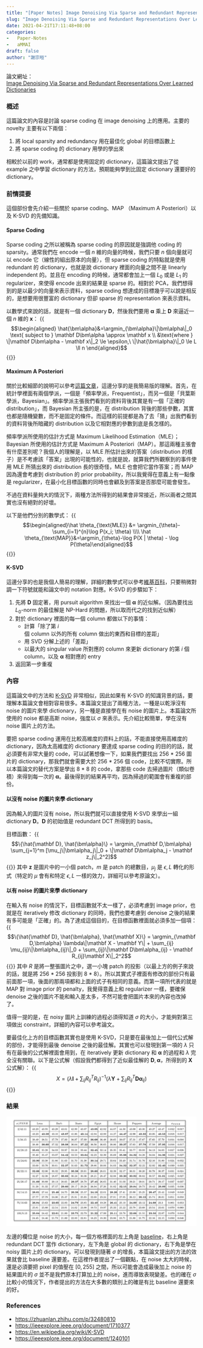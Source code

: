 ```yaml
---
title: "[Paper Notes] Image Denoising Via Sparse and Redundant Representations Over Learned Dictionaries"
slug: "Image Denoising Via Sparse and Redundant Representations Over Learned Dictionaries"
date: 2021-04-21T17:11:48+08:00
categories:
-   Paper-Notes
-   aMMAI
draft: false
author: "謝宗晅"
---
```


論文網址：\
[Image Denoising Via Sparse and Redundant Representations Over Learned Dictionaries](https://ieeexplore.ieee.org/document/4011956)

### 概述

這篇論文的內容是討論 sparse coding 在 image denoising 上的應用。主要的 novelty 主要有以下兩個：
1. 將 local sparsity and redundancy 用在最佳化 global 的目標函數上
2. 將 sparse coding 的 dictionary 用學的學出來

相較於以前的 work，通常都是使用固定的 dictionary，這篇論文提出了從 example 之中學習 dictionary 的方法，預期能夠學到比固定 dictionary 還要好的 dictionary。

### 前情提要

這個部份會先介紹一些關於 sparse coding、MAP （Maximum A Posteriori）以及 K-SVD 的先備知識。

#### Sparse Coding

Sparse coding 之所以被稱為 sparse coding 的原因就是強調他 coding 的 sparsity。通常我們在 encode 一個 $n$ 維的向量的時候，我們只要 $n$ 個向量就可以 encode 它（線性的組出原本的向量），但 sparse coding 的特點就是使用 redundant 的 dictionary，也就是說 dictionary 裡面的向量之間不是 linearly independent 的。並且在 encoding 的時候，通常都會加上一個 $L_0$ 或是 $L_1$ 的 regularizer，來使得 encode 出來的結果是 sparse 的。相對於 PCA，我們想得到的是以最少的向量來表示資料，sparse coding 想達成的目標幾乎可以說是相反的，是想要用很豐富的 dictionary 但卻 sparse 的 representation 來表示資料。

以數學式來說的話，就是有一個 dictionary $\mathbf D$，然後我們要用 $\bm\alpha$ 乘上 $\mathbf D$ 來逼近一個 $n$ 維的 $\mathbf x$：
{{<math>}}
$$\begin{aligned} \hat{\bm\alpha}&=\argmin_{\bm\alpha}\|\bm\alpha\|_0 \text{ subject to } \mathbf D\bm\alpha \approx \mathbf x \\
&\text{where } \|\mathbf D\bm\alpha - \mathbf x\|_2 \le \epsilon,\ \|\hat{\bm\alpha}\|_0 \le L \ll n \end{aligned}$$
{{</math>}}

#### Maximum A Posteriori

關於比較細節的說明可以參考[這篇文章](https://zhuanlan.zhihu.com/p/32480810)，這邊分享的是我簡易版的理解。首先，在統計學裡面有兩個學派，一個是「頻率學派，Frequentist」，而另一個是「貝葉斯學派，Bayesian」。頻率學派主張我們看到的資料背後其實是有一個「正確的 distribution」，而 Bayesian 所主張的是，在 distribution 背後的那些參數，其實也都是隨機變數，而不是固定的條件。而這樣的前提都是為了去「猜」出我們看到的資料背後所暗藏的 distribution 以及它相對應的參數到底是長怎樣的。

頻率學派所使用的估計方式是 Maximum Likelihood Estimation（MLE）；Bayesian 所使用的估計方式是 Maximum A Posteriori（MAP）。那這兩種主張會有什麼差別呢？我個人的理解是，以 MLE 所估計出來的答案（distribution 的樣子）是不考慮該「答案」出現的可能性的，也就是說，就算我們所觀察到的事件使用 MLE 所猜出來的 distribution 長的很奇怪，MLE 也會把它當作答案；而 MAP 因為還會考慮到 distribution 的 prior probability，所以我覺得在意義上有一點像是 regularizer，在最小化目標函數的同時也會顧及到答案是否那麼可能會發生。

不過在資料量夠大的情況下，兩種方法所得到的結果會非常接近，所以兩者之間其實也沒有絕對的好壞。

以下是他們分別的數學式：
{{<math>}}
$$\begin{aligned}\hat \theta_{\text{MLE}} &= \argmin_{\theta}-\sum_{i=1}^{n}\log P(x_i; \theta) \\\\
\hat \theta_{\text{MAP}}&=\argmin_{\theta}-\log P(X | \theta) - \log P(\theta)\end{aligned}$$
{{</math>}}

#### K-SVD

這邊分享的也是我個人簡易的理解，詳細的數學式可以參考[維基百科](https://en.wikipedia.org/wiki/K-SVD)，只要稍微對調一下符號就能和論文中的 notation 對應。K-SVD 的步驟如下：
1. 先將 $\mathbf D$ 固定著，用 pursuit algorithm 來找出一個 $\bm\alpha$ 的近似解。（因為要找出 $L_0\text{-norm}$ 的最佳解是 NP-Hard 的問題，所以取而代之的找到近似解）
2. 對於 dictionary 裡面的每一個 column 都做以下的事情：
    * 計算「除了第 $i$ 個 column 以外的所有 column 做出的東西和目標的差距」
    * 用 SVD 分解上述的「差距」
    * 以最大的 singular value 所對應的 column 來更新 dictionary 的第 $i$ 個 column，以及 $\bm\alpha$ 相對應的 entry
3. 返回第一步重複

### 內容

這篇論文中的方法和 [K-SVD](https://ieeexplore.ieee.org/document/1710377) 非常相似，因此如果有 K-SVD 的知識背景的話，要理解本篇論文會相對容易很多。本篇論文提出了兩種方法，一種是以乾淨沒有 noise 的圖片來學 dictionary，另一種是直接學在有 noise 的圖片上。本篇論文所使用的 noise 都是高斯 noise，強度以 $\sigma$ 來表示。先介紹比較簡單，學在沒有 noise 圖片上的方法。

要把 sparse coding 運用在比較高維度的資料上的話，不能直接使用高維度的 dictionary，因為太高維度的 dictionary 要達成 sparse coding 的目的的話，就必須要有非常大量的 code，可以試著想像一下，如果我們要找出 256 * 256 圖片的 dictionary，那我們就會需要大於 256 * 256 個 code，比較不切實際。所以本篇論文的替代方案是學出 8 * 8 的 code，拿那些 code 去掃過圖片（類似卷積）來得到每一次的 $\bm\alpha$。最後得到的結果再平均，因為掃過的範圍會有重複的部份。

#### 以沒有 noise 的圖片來學 dictionary

因為輸入的圖片沒有 noise，所以我們就可以直接使用 K-SVD 來學出一組 dictionary $\mathbf D$。$\mathbf D$ 的初始值是 redundant DCT 所得到的 basis。

目標函數：
{{<math>}}
$$\{\hat{\mathbf D}, \hat{\bm\alpha}\} = \argmin_{\mathbf D,\bm\alpha} \sum_{j=1}^m [\mu_j\|\bm\alpha_j\|_0 + \|\mathbf D\bm\alpha_j - \mathbf z_j\|_2^2]$$
{{</math>}}
其中 $\mathbf z$ 是圖片中的一小個 patch，$m$ 是 patch 的總數目，$\mu_j$ 是 $\epsilon, L$ 轉化的形式（特定的 $\mu$ 會有和特定 $\epsilon, L$ 一樣的效力，詳細可以參考原論文）。

#### 以有 noise 的圖片來學 dictionary

在輸入有 noise 的情況下，目標函數就不太一樣了，必須考慮到 image prior，也就是在 iteratively 修改 dictionary 的同時，我們也要考慮到 denoise 之後的結果有多可能是「正確」的。為了達成這個目的，在目標函數裡面就必須多加一個項：
{{<math>}}
$$\{\hat{\mathbf D}, \hat{\bm\alpha}, \hat{\mathbf X}\} =  \argmin_{\mathbf D,\bm\alpha} \lambda\|\mathbf X - \mathbf Y\| + \sum_{ij} \mu_{ij}\|\bm\alpha_{ij}\|_0 + \sum_{ij}\|\mathbf D\bm\alpha_{ij} - \mathbf R_{ij}\mathbf X\|_2^2$$
{{</math>}}
其中 $R$ 是將一整張圖片之中，選一小塊 patch 的投影（以最上方的例子來說的話，就是將 256 * 256 投影到 8 * 8）。所以其實式子裡面有修改的部份只有最前面那一項，後面的那兩項都和上面的式子有相同的意義。而第一項所代表的就是 MAP 對 image prior 的 penalty，我覺得意義上和 regularizer 一樣，要確保 denoise 之後的圖片不能和輸入差太多，不然可能會把圖片本來的內容也改掉了。

值得一提的是，在 noisy 圖片上訓練的過程必須得知道 $\sigma$ 的大小，才能夠對第三項做出 constraint，詳細的內容可以參考論文。

要最佳化上方的目標函數其實也是使用 K-SVD，只是要在最後加上一個代公式解的部份，才能得到最後 denoise 之後的最佳解。其實也可以發現到第一項的 $\lambda$ 只有在最後的公式解裡面會用到，在 iteratively 更新 dictionary 和 $\bm\alpha$ 的過程和 $\lambda$ 完全沒有關聯。以下是公式解（假設我們都得到了近似最佳解的 $\mathbf D, \bm\alpha$，所得到的 $\mathbf X$ 公式解）：
{{<math>}}
$$X = \Bigg( \lambda \mathbf I + \sum_{ij} R^T_{ij}R_{ij}\Bigg)^{-1} \Bigg(\lambda\mathbf Y + \sum_{ij}R^T_{ij}\mathbf D\bm\alpha_{ij}\Bigg)$$
{{</math>}}

### 結果

![論文提出的方法和 baseline 的比較（來源：原論文）](1.png)

左邊的欄位是 noise 的大小，每一個方格裡面的左上角是 [baseline](https://ieeexplore.ieee.org/document/1240101)，右上角是 redundant DCT 當作 dictionary，左下角是 global 的 dictionary，右下角是學在 noisy 圖片上的 dictionary。可以發現到隨著 $\sigma$ 的增長，本篇論文提出的方法的效果就會比 baseline 還要差。在這裡作者提出了一個觀點，在 noise 太大的時候，還是必須要把 pixel 的值壓在 $[0, 255]$ 之間，所以可能會造成最後加上 noise 的結果圖片的 $\sigma$ 並不是我們原本打算加上的 noise，進而導致表現變差。也的確在 $\sigma$ 比較小的情況下，作者提出的方法在大多數的類別上的確是有比 baseline 還要來的好。

### References

* https://zhuanlan.zhihu.com/p/32480810
* https://ieeexplore.ieee.org/document/1710377
* https://en.wikipedia.org/wiki/K-SVD
* https://ieeexplore.ieee.org/document/1240101
